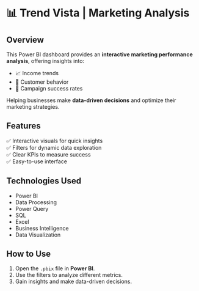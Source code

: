 # 📊 Trend Vista | Marketing Analysis

## Overview
This Power BI dashboard provides an **interactive marketing performance analysis**, offering insights into:
- 📈 Income trends  
- 👥 Customer behavior  
- 🎯 Campaign success rates  

Helping businesses make **data-driven decisions** and optimize their marketing strategies.  

## Features
✅ Interactive visuals for quick insights  
✅ Filters for dynamic data exploration  
✅ Clear KPIs to measure success  
✅ Easy-to-use interface  

## Technologies Used  
- Power BI  
- Data Processing
- Power Query
- SQL  
- Excel  
- Business Intelligence  
- Data Visualization  

## How to Use
1. Open the `.pbix` file in **Power BI**.  
2. Use the filters to analyze different metrics.  
3. Gain insights and make data-driven decisions.
